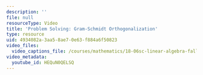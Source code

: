 ```yaml
---
description: ''
file: null
resourceType: Video
title: 'Problem Solving: Gram-Schmidt Orthogonalization'
type: resource
uid: 4934082a-3aa5-8ae7-0e63-f884a6f50823
video_files:
  video_captions_file: /courses/mathematics/18-06sc-linear-algebra-fall-2011/resource-index/problem-solving-gram-schmidt-orthogonalization/HEQuN0QELSQ.vtt
video_metadata:
  youtube_id: HEQuN0QELSQ
---
```


